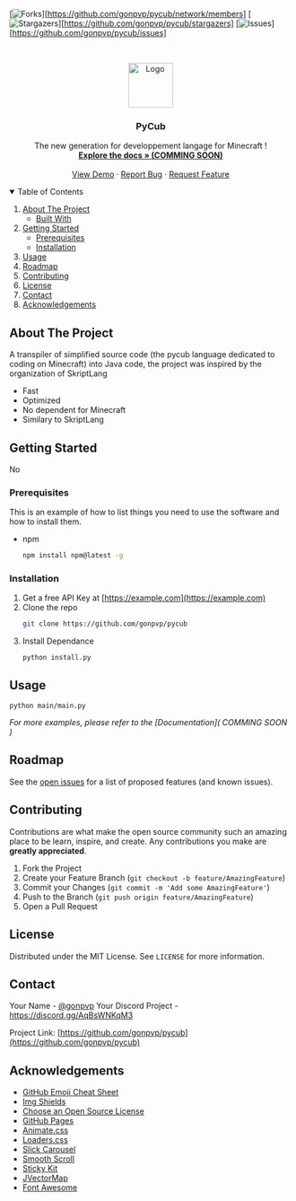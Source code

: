 <!-- [![Contributors][contributors-shield]][0] -->
[![Forks][forks-shield]][https://github.com/gonpvp/pycub/network/members]
[![Stargazers][stars-shield]][https://github.com/gonpvp/pycub/stargazers]
[![Issues][issues-shield]][https://github.com/gonpvp/pycub/issues]

<!-- PROJECT LOGO -->
<br />
<p align="center">
  <a href="https://github.com/othneildrew/Best-README-Template">
    <img src="https://media.discordapp.net/attachments/840209747995131936/842084979017252884/Untitledtest.png?width=513&height=487" alt="Logo" width="80" height="80">
  </a>

  <h3 align="center">PyCub</h3>

  <p align="center">
    The new generation for developpement langage for Minecraft !
    <br />
    <a href="https://github.com/othneildrew/Best-README-Template"><strong>Explore the docs » (COMMING SOON)</strong></a>
    <br />
    <br />
    <a href="https://user-images.githubusercontent.com/24825008/118866236-133fcc80-b8e2-11eb-85a1-4a60a34f5437.mp4">View Demo</a>
    ·
    <a href="https://github.com/gonpvp/pycub/issues">Report Bug</a>
    ·
    <a href="https://github.com/gonpvp/pycub/issues">Request Feature</a>
  </p>
</p>



<!-- TABLE OF CONTENTS -->
<details open="open">
  <summary>Table of Contents</summary>
  <ol>
    <li>
      <a href="#about-the-project">About The Project</a>
      <ul>
        <li><a href="#built-with">Built With</a></li>
      </ul>
    </li>
    <li>
      <a href="#getting-started">Getting Started</a>
      <ul>
        <li><a href="#prerequisites">Prerequisites</a></li>
        <li><a href="#installation">Installation</a></li>
      </ul>
    </li>
    <li><a href="#usage">Usage</a></li>
    <li><a href="#roadmap">Roadmap</a></li>
    <li><a href="#contributing">Contributing</a></li>
    <li><a href="#license">License</a></li>
    <li><a href="#contact">Contact</a></li>
    <li><a href="#acknowledgements">Acknowledgements</a></li>
  </ol>
</details>



<!-- ABOUT THE PROJECT -->
## About The Project

A transpiler of simplified source code (the pycub language dedicated to coding on Minecraft) into Java code, the project was inspired by the organization of SkriptLang

*   Fast
*   Optimized
*   No dependent for Minecraft
*   Similary to SkriptLang



<!-- GETTING STARTED -->
## Getting Started

No

### Prerequisites

This is an example of how to list things you need to use the software and how to install them.
* npm
  ```sh
  npm install npm@latest -g
  ```

### Installation

1. Get a free API Key at [https://example.com](https://example.com)
2. Clone the repo
   ```sh
   git clone https://github.com/gonpvp/pycub
   ```
3. Install Dependance
   ```cd pycub
   python install.py
   ```



<!-- USAGE EXAMPLES -->
## Usage

   ```
   python main/main.py
   ```

_For more examples, please refer to the [Documentation]( COMMING SOON )_



<!-- ROADMAP -->
## Roadmap

See the [open issues](https://github.com/gonpvp/pycub/issues) for a list of proposed features (and known issues).



<!-- CONTRIBUTING -->
## Contributing

Contributions are what make the open source community such an amazing place to be learn, inspire, and create. Any contributions you make are **greatly appreciated**.

1. Fork the Project
2. Create your Feature Branch (`git checkout -b feature/AmazingFeature`)
3. Commit your Changes (`git commit -m 'Add some AmazingFeature'`)
4. Push to the Branch (`git push origin feature/AmazingFeature`)
5. Open a Pull Request



<!-- LICENSE -->
## License

Distributed under the MIT License. See `LICENSE` for more information.



<!-- CONTACT -->
## Contact

Your Name - [@gonpvp](https://twitter.com/gonpvp)
Your Discord Project - https://discord.gg/AqBsWNKqM3

Project Link: [https://github.com/gonpvp/pycub](https://github.com/gonpvp/pycub)



<!-- ACKNOWLEDGEMENTS -->
## Acknowledgements
* [GitHub Emoji Cheat Sheet](https://www.webpagefx.com/tools/emoji-cheat-sheet)
* [Img Shields](https://shields.io)
* [Choose an Open Source License](https://choosealicense.com)
* [GitHub Pages](https://pages.github.com)
* [Animate.css](https://daneden.github.io/animate.css)
* [Loaders.css](https://connoratherton.com/loaders)
* [Slick Carousel](https://kenwheeler.github.io/slick)
* [Smooth Scroll](https://github.com/cferdinandi/smooth-scroll)
* [Sticky Kit](http://leafo.net/sticky-kit)
* [JVectorMap](http://jvectormap.com)
* [Font Awesome](https://fontawesome.com)





<!-- MARKDOWN LINKS & IMAGES -->
<!-- https://www.markdownguide.org/basic-syntax/#reference-style-links -->
[contributors-shield]: https://img.shields.io/github/contributors/othneildrew/Best-README-Template.svg?style=for-the-badge
[contributors-url]: https://github.com/othneildrew/Best-README-Template/graphs/contributors
[forks-shield]: https://img.shields.io/github/forks/othneildrew/Best-README-Template.svg?style=for-the-badge
[forks-url]: https://github.com/othneildrew/Best-README-Template/network/members
[stars-shield]: https://img.shields.io/github/stars/othneildrew/Best-README-Template.svg?style=for-the-badge
[stars-url]: https://github.com/othneildrew/Best-README-Template/stargazers
[issues-shield]: https://img.shields.io/github/issues/othneildrew/Best-README-Template.svg?style=for-the-badge
[issues-url]: https://github.com/othneildrew/Best-README-Template/issues
[license-shield]: https://img.shields.io/github/license/othneildrew/Best-README-Template.svg?style=for-the-badge
[license-url]: https://github.com/othneildrew/Best-README-Template/blob/master/LICENSE.txt
[linkedin-shield]: https://img.shields.io/badge/-LinkedIn-black.svg?style=for-the-badge&logo=linkedin&colorB=555
[linkedin-url]: https://linkedin.com/in/othneildrew
[product-screenshot]: images/screenshot.png
